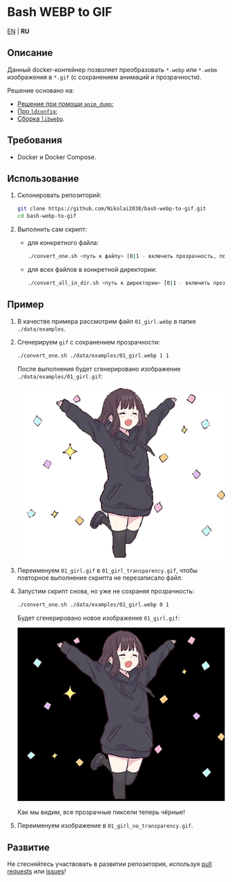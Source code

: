 # Bash WEBP to GIF

[EN](README.md) | **RU**

## Описание

Данный docker-контейнер позволяет преобразовать `*.webp` или `*.webm` изображения в `*.gif` (с сохранением анимаций и прозрачности).

Решение основано на:

- [Решение при помощи `anim_dump`](https://askubuntu.com/questions/1140873/how-can-i-convert-an-animated-webp-to-a-webm);
- [Про `ldconfig`](https://stackoverflow.com/questions/12045563/cannot-load-shared-library-that-exists-in-usr-local-lib-fedora-x64/12057372#12057372);
- [Сборка `libwebp`](https://chromium.googlesource.com/webm/libwebp/+/HEAD/doc/building.md).

## Требования

- Docker и Docker Compose.

## Использование

1. Склонировать репозиторий:

    ```bash
    git clone https://github.com/Nikolai2038/bash-webp-to-gif.git
    cd bash-webp-to-gif
    ```

2. Выполнить сам скрипт:

    - для конкретного файла:

        ```bash
        ./convert_one.sh <путь к файлу> [0|1 - включить прозрачность, по умолчанию 1] [0|1|2 - уровень сжатия, по умолчанию 1]
        ```

    - для всех файлов в конкретной директории:

        ```bash
        ./convert_all_in_dir.sh <путь к директории> [0|1 - включить прозрачность, по умолчанию 1] [0|1|2 - уровень сжатия, по умолчанию 1]
        ```

## Пример

1. В качестве примера рассмотрим файл `01_girl.webp` в папке `./data/examples`.
2. Сгенерируем `gif` с сохранением прозрачности:

    ```bash
    ./convert_one.sh ./data/examples/01_girl.webp 1 1
    ```

    После выполнения будет сгенерировано изображение `./data/examples/01_girl.gif`:

    ![output gif image](./.readme_images/01_girl_transparency.gif)

3. Переименуем `01_girl.gif` в `01_girl_transparency.gif`, чтобы повторное выполнение скрипта не перезаписало файл.
4. Запустим скрипт снова, но уже не сохраняя прозрачность:

    ```bash
    ./convert_one.sh ./data/examples/01_girl.webp 0 1
    ```

    Будет сгенерировано новое изображение `01_girl.gif`:

    ![output gif image](./.readme_images/01_girl_no_transparency.gif)

    Как мы видим, все прозрачные пиксели теперь чёрные!

5. Переименуем изображение в `01_girl_no_transparency.gif`.

## Развитие

Не стесняйтесь участвовать в развитии репозитория, используя [pull requests](https://github.com/Nikolai2038/bash-webp-to-gif/pulls) или [issues](https://github.com/Nikolai2038/bash-webp-to-gif/issues)!
